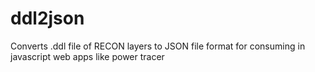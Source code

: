 # ddl2json
Converts .ddl file of RECON layers to JSON file format for consuming in javascript web apps like power tracer
